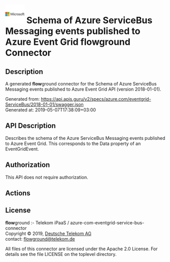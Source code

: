 # ![LOGO](logo.png) Schema of Azure ServiceBus Messaging events published to Azure Event Grid **flow**ground Connector

## Description

A generated **flow**ground connector for the Schema of Azure ServiceBus Messaging events published to Azure Event Grid API (version 2018-01-01).

Generated from: https://api.apis.guru/v2/specs/azure.com/eventgrid-ServiceBus/2018-01-01/swagger.json<br/>
Generated at: 2019-05-07T17:38:09+03:00

## API Description

Describes the schema of the Azure ServiceBus Messaging events published to Azure Event Grid. This corresponds to the Data property of an EventGridEvent.

## Authorization

This API does not require authorization.

## Actions

## License

**flow**ground :- Telekom iPaaS / azure-com-eventgrid-service-bus-connector<br/>
Copyright © 2019, [Deutsche Telekom AG](https://www.telekom.de)<br/>
contact: flowground@telekom.de

All files of this connector are licensed under the Apache 2.0 License. For details
see the file LICENSE on the toplevel directory.

